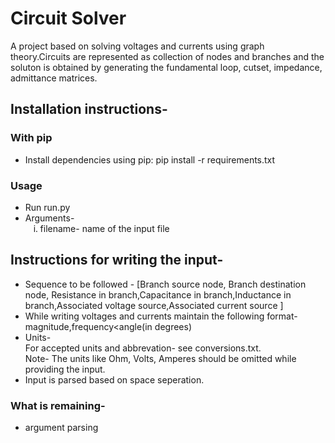 <H1> Circuit Solver </H1>
<P>
A project based on solving voltages and currents using graph theory.Circuits are represented as collection of nodes and branches and the soluton is obtained by generating the fundamental loop, cutset, impedance, admittance matrices.
<br>
<H2> Installation instructions- </H2>
<H3> With pip </H3>
  <ul> 
    <li> Install dependencies using pip: pip install -r requirements.txt 
    </li>
  </ul>
<H3> Usage </H3>
  <ul>
    <li> Run run.py
    </li> 
    <li> Arguments-<br> 
      <ol type=i> 
        <li>filename- name of the input file
  </ul>
<H2> Instructions for writing the input- </H2>
<ul> 
<li> Sequence to be followed - [Branch source node, Branch destination node, Resistance in branch,Capacitance in branch,Inductance in branch,Associated voltage source,Associated current source ] </li>
<li> While writing voltages and currents maintain the following format- magnitude,frequency&ltangle(in degrees)
<li> Units- <br> For accepted units and abbrevation- see conversions.txt. <br>Note- The units like Ohm, Volts, Amperes should be omitted while providing the input.
<li> Input is parsed based on space seperation. 
</ul>

<H3> What is remaining- </H3>
<ul> <li> argument parsing 
